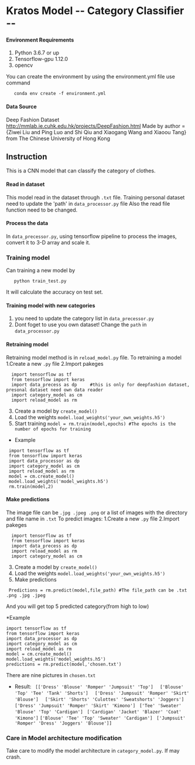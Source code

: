 # Kratos   Model -- Category Classifier --

#### Environment Requirements
 1. Python 3.6.7 or up
 2. Tensorflow-gpu 1.12.0
 3. opencv
 
 You can create the environment by using the environment.yml file 
 use command 
 ```
    conda env create -f environment.yml
 ```
#### Data Source
 Deep Fashion Dataset  http://mmlab.ie.cuhk.edu.hk/projects/DeepFashion.html
 Made by author = {Ziwei Liu and Ping Luo and Shi Qiu and Xiaogang Wang and Xiaoou Tang} from The Chinese University of Hong Kong
 
## Instruction
This is a CNN model that can classify the category of clothes.

#### Read in dataset
 This model read in the dataset through `.txt` file. 
 Training personal dataset need to update the 'path' in `data_processor.py` file
 Also the read file function need to be changed.
 
#### Process the data
 In `data_precessor.py`, using tensorflow pipeline to process the images, convert it to 3-D array and scale it.
 
### Training model
 Can training a new model by 
 ```
    python train_test.py
 ```
 
 It will calculate the accuracy on test set.
  #### Training model with new categories
  1. you need to update the category list in `data_precessor.py`
  2. Dont foget to use you own dataset! Change the `path` in `data_processor.py`
  
  #### Retraining model
  Retraining model method is in `reload_model.py` file. To retraining a model
  1.Create a new `.py` file
  2.Import pakeges
  ```
    import tensorflow as tf
    from tensorflow import keras
    import data_precess as dp     #this is only for deepfashion dataset, presonal dataset need own data reader 
    import category_model as cm
    import reload_model as rm
  ```
  3. Create a model by `create_model()` 
  4. Load the weights `model.load_weights('your_own_weights.h5')`
  5. Start training `model = rm.train(model,epochs) #The epochs is the number of epochs for training`
  
  * Example
  ```
   import tensorflow as tf
   from tensorflow import keras
   import data_processor as dp     
   import category_model as cm
   import reload_model as rm 
   model = cm.create_model()
   model.load_weights('model_weights.h5')
   rm.train(model,2)

  ```
  
  #### Make predictions
  The image file can be `.jpg .jpeg .png` 
  or a list of images with the directory and file name in `.txt`
  To predict images:
  1.Create a new `.py` file
  2.Import pakeges
  ```
    import tensorflow as tf
    from tensorflow import keras
    import data_precess as dp    
    import reload_model as rm
    import category_model as cm
  ```
  3. Create a model by `create_model()` 
  4. Load the weights `model.load_weights('your_own_weights.h5')`
  5. Make predictions
  ```
   Predictions = rm.predict(model,file_path) #The file_path can be .txt .png .jpg .jpeg
  ```
  And you will get top 5 predicted category(from high to low)
  
  *Example
  ```
  import tensorflow as tf
  from tensorflow import keras
  import data_processor as dp     
  import category_model as cm
  import reload_model as rm 
  model = cm.create_model()
  model.load_weights('model_weights.h5')
  predictions = rm.predict(model,'chosen.txt')
  ```
  There are nine pictures in `chosen.txt`
  * Result:
 ` [['Dress' 'Blouse' 'Romper' 'Jumpsuit' 'Top']`
 `  ['Blouse' 'Top' 'Tee' 'Tank' 'Shorts']`
 `  ['Dress' 'Jumpsuit' 'Romper' 'Skirt' 'Blouse']`
 `  ['Skirt' 'Shorts' 'Culottes' 'Sweatshorts' 'Joggers']`
  ` ['Dress' 'Jumpsuit' 'Romper' 'Skirt' 'Kimono']`
  ` ['Tee' 'Sweater' 'Blouse' 'Top' 'Cardigan']`
  ` ['Cardigan' 'Jacket' 'Blazer' 'Coat' 'Kimono']`
  ` ['Blouse' 'Tee' 'Top' 'Sweater' 'Cardigan'] `
  ` ['Jumpsuit' 'Romper' 'Dress' 'Joggers' 'Blouse']]`
  
  ### Care in Model architecture modification
  Take care to modify the model architecture in `category_model.py`. If may crash.

  










